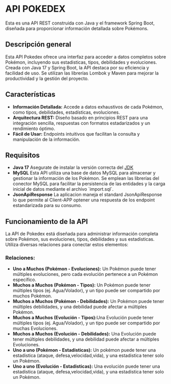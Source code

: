 <h1>API POKEDEX</h1>
Esta es una API REST construida con Java y el framework Spring Boot, diseñada para proporcionar información detallada sobre Pokémons.

<h2>Descripción general</h2>
Esta API Pokedex ofrece una interfaz para acceder a datos completos sobre Pokémon, incluyendo sus estadisticas, tipos, debilidades y evoluciones. 
Creada con Java 17 y Spring Boot, la API destaca por su eficiencia y facilidad de uso. Se utilizan las librerías Lombok y Maven para mejorar la productividad y la gestión del proyecto.

<h2>Características</h2>
<ul>
  <li><strong>Información Detallada:</strong> Accede a datos exhaustivos de cada Pokémon, como tipos, debilidades, estadísticas, evoluciones.</li>
  <li><strong>Arquitectura REST:</strong> Diseño basado en principios REST para una integración sencilla, respuestas con formatos estadarizados y un rendimiento óptimo.</li>
  <li><strong>Fácil de Usar:</strong> Endpoints intuitivos que facilitan la consulta y manipulación de la información.</li>
</ul>

<h2>Requisitos</h2>
<ul>
  <li><strong>Java 17</strong> Asegurate de instalar la versión correcta del <a href="https://www.oracle.com/java/technologies/javase/jdk17-archive-downloads.html">JDK</a></li>
  <li><strong>MySQL</strong> Esta API utiliza una base de datos MySQL para almacenar y gestionar la información de los Pokémon. Se emplean las librerías del conector MySQL para facilitar la persistencia de las entidades y la carga inicial de datos mediante el archivo `import.sql`.</li>
  <li><strong>JsonApiResponse</strong> La aplicacion maneja el standard JsonApiResponse lo que permite al Client-APP optener una respuesta de los endpoint estandarizada para su consumo.</li>
</ul>

<h2>Funcionamiento de la API</h2>
La API de Pokedex está diseñada para administrar información completa sobre Pokémon, sus evoluciones, tipos, debilidades y sus estadisticas. Utiliza diversas relaciones para conectar estos elementos: 
<h3>Relaciones:</h3>
<ul>
  <li><strong>Uno a Muchos (Pokémon - Evoluciones):</strong> Un Pokémon puede tener múltiples evoluciones, pero cada evolución pertenece a un Pokémon específico.</li>
  <li><strong>Muchos a Muchos (Pokémon - Tipos):</strong> Un Pokémon puede tener múltiples tipos (ej. Agua/Volador), y un tipo puede ser compartido por muchos Pokémon.</li>
  <li><strong>Muchos a Muchos (Pokémon - Debilidades):</strong> Un Pokémon puede tener múltiples debilidades, y una debilidad puede afectar a múltiples Pokémon.</li>
  <li><strong>Muchos a Muchos (Evolución - Tipos):</strong>Una Evolución puede tener múltiples tipos (ej. Agua/Volador), y un tipo puede ser compartido por muchas Evoluciones.</li>
  <li><strong>Muchos a Muchos (Evolución - Debilidades):</strong> Una Evolución puede tener múltiples debilidades, y una debilidad puede afectar a múltiples Evoluciones.</li>
  <li><strong>Uno a uno (Pokémon - Estadisticas):</strong> Un pokémon puede tener una estadistica (ataque, defesa,velocidad,vida), y una estadistica tener solo un Pokémon.</li>
  <li><strong>Uno a uno (Evolución - Estadisticas):</strong> Una evolución puede tener una estadistica (ataque, defesa,velocidad,vida), y una estadistica tener solo un Pokémon.</li>
</ul>
 
 
 
 
